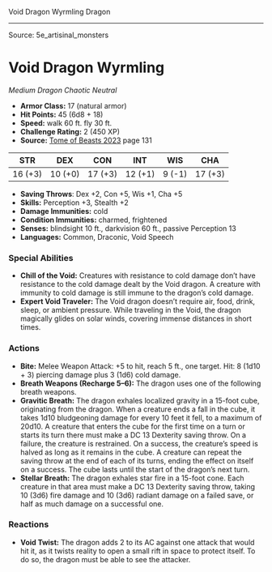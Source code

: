 <MonsterName/>Void Dragon Wyrmling</MonsterName>
<CreatureType/>Dragon</CreatureType>



---

Source: 5e_artisinal_monsters

# Void Dragon Wyrmling

*Medium* *Dragon* *Chaotic Neutral*

- **Armor Class:** 17 (natural armor)
- **Hit Points:** 45 (6d8 + 18)
- **Speed:** walk 60 ft. fly 30 ft.
- **Challenge Rating:** 2 (450 XP)
- **Source:** [Tome of Beasts 2023](https://koboldpress.com/kpstore/product/tome-of-beasts-1-2023-edition/) page 131

| STR | DEX | CON | INT | WIS | CHA |
| --- | --- | --- | --- | --- | --- |
| 16 (+3) | 10 (+0) | 17 (+3) | 12 (+1) | 9 (-1) | 17 (+3) |

- **Saving Throws**: Dex +2, Con +5, Wis +1, Cha +5
- **Skills:** Perception +3, Stealth +2
- **Damage Immunities:** cold
- **Condition Immunities:** charmed, frightened
- **Senses:** blindsight 10 ft., darkvision 60 ft., passive Perception 13
- **Languages:** Common, Draconic, Void Speech

### Special Abilities

- **Chill of the Void:** Creatures with resistance to cold damage don’t have resistance to the cold damage dealt by the Void dragon. A creature with immunity to cold damage is still immune to the dragon’s cold damage.
- **Expert Void Traveler:** The Void dragon doesn’t require air, food, drink, sleep, or ambient pressure. While traveling in the Void, the dragon magically glides on solar winds, covering immense distances in short times.

### Actions

- **Bite:** Melee Weapon Attack: +5 to hit, reach 5 ft., one target. Hit: 8 (1d10 + 3) piercing damage plus 3 (1d6) cold damage.
- **Breath Weapons (Recharge 5–6):** The dragon uses one of the following breath weapons.
- **Gravitic Breath:** The dragon exhales localized gravity in a 15-foot cube, originating from the dragon. When a creature ends a fall in the cube, it takes 1d10 bludgeoning damage for every 10 feet it fell, to a maximum of 20d10. A creature that enters the cube for the first time on a turn or starts its turn there must make a DC 13 Dexterity saving throw. On a failure, the creature is restrained. On a success, the creature’s speed is halved as long as it remains in the cube. A creature can repeat the saving throw at the end of each of its turns, ending the effect on itself on a success. The cube lasts until the start of the dragon’s next turn.
- **Stellar Breath:** The dragon exhales star fire in a 15-foot cone. Each creature in that area must make a DC 13 Dexterity saving throw, taking 10 (3d6) fire damage and 10 (3d6) radiant damage on a failed save, or half as much damage on a successful one.

### Reactions

- **Void Twist:** The dragon adds 2 to its AC against one attack that would hit it, as it twists reality to open a small rift in space to protect itself. To do so, the dragon must be able to see the attacker.


